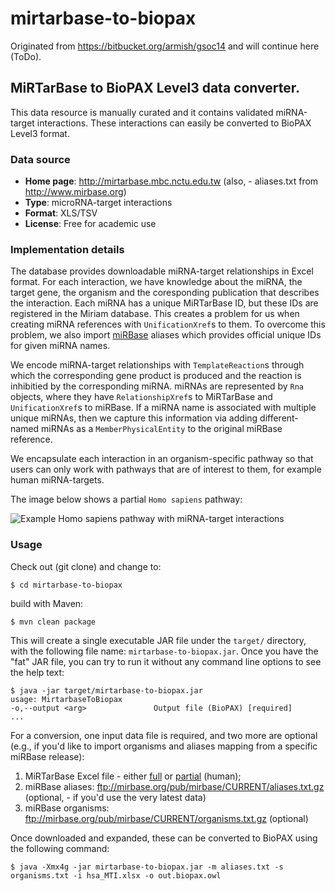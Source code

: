 # mirtarbase-to-biopax
Originated from https://bitbucket.org/armish/gsoc14 and will continue here (ToDo).

## MiRTarBase to BioPAX Level3 data converter.
This data resource is manually curated and it contains validated 
miRNA-target interactions. These interactions can easily be converted 
to BioPAX Level3 format.

### Data source
- **Home page**: http://mirtarbase.mbc.nctu.edu.tw (also, - aliases.txt from http://www.mirbase.org)
- **Type**: microRNA-target interactions
- **Format**: XLS/TSV
- **License**: Free for academic use

### Implementation details
The database provides downloadable miRNA-target relationships in Excel format.
For each interaction, we have knowledge about the miRNA, the target gene, 
the organism and the coresponding publication that describes the interaction.
Each miRNA has a unique MiRTarBase ID, but these IDs are registered in 
the Miriam database. This creates a problem for us when creating miRNA 
references with `UnificationXref`s to them. To overcome this problem, 
we also import [miRBase](http://www.mirbase.org/) aliases which provides 
official unique IDs for given miRNA names.

We encode miRNA-target relationships with `TemplateReaction`s through 
which the corresponding gene product is produced and the reaction is 
inhibitied by the corresponding miRNA. miRNAs are represented by `Rna` 
objects, where they have `RelationshipXref`s to MiRTarBase and 
`UnificationXref`s to miRBase. If a miRNA name is associated with multiple 
unique miRNAs, then we capture this information via adding different-named 
miRNAs as a `MemberPhysicalEntity` to the original miRBase reference.

We encapsulate each interaction in an organism-specific pathway so that 
users can only work with pathways that are of interest to them, 
for example human miRNA-targets. 

The image below shows a partial `Homo sapiens` pathway:

![Example Homo sapiens pathway with miRNA-target interactions](https://bitbucket.org/armish/gsoc14/downloads/goal4_human_mirna_screenshot-20140731.jpg)

### Usage
Check out (git clone) and change to:

	$ cd mirtarbase-to-biopax

build with Maven:

	$ mvn clean package

This will create a single executable JAR file under the `target/` directory, 
with the following file name: `mirtarbase-to-biopax.jar`. Once you have 
the "fat" JAR file, you can try to run it without any command line options 
to see the help text:

	$ java -jar target/mirtarbase-to-biopax.jar
	usage: MirtarbaseToBiopax
	-o,--output <arg>               Output file (BioPAX) [required]
	...

For a conversion, one input data file is required, and two more are optional 
(e.g., if you'd like to import organisms and aliases mapping from a specific miRBase release):

1. MiRTarBase Excel file - either [full](http://mirtarbase.mbc.nctu.edu.tw/cache/download/6.1/miRTarBase_MTI.xlsx) 
or [partial](http://mirtarbase.mbc.nctu.edu.tw/cache/download/6.1/hsa_MTI.xlsx) (human);
2. miRBase aliases: ftp://mirbase.org/pub/mirbase/CURRENT/aliases.txt.gz (optional, - if you'd use the very latest data)
3. miRBase organisms: ftp://mirbase.org/pub/mirbase/CURRENT/organisms.txt.gz (optional)

Once downloaded and expanded, these can be converted to BioPAX using the 
following command:

	$ java -Xmx4g -jar mirtarbase-to-biopax.jar -m aliases.txt -s organisms.txt -i hsa_MTI.xlsx -o out.biopax.owl
